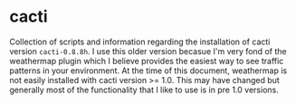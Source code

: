 # cacti

Collection of scripts and information regarding the installation of cacti version `cacti-0.8.8h`. I use this older version becasue I'm very fond of the weathermap plugin which I believe provides the easiest way to see traffic patterns in your environment. At the time of this document, weathermap is not easily installed with cacti version >= 1.0. This may have changed but generally most of the functionality that I like to use is in pre 1.0 versions.

